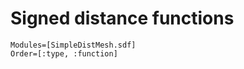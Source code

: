 

# Signed distance functions

```@autodocs
Modules=[SimpleDistMesh.sdf]
Order=[:type, :function]
```